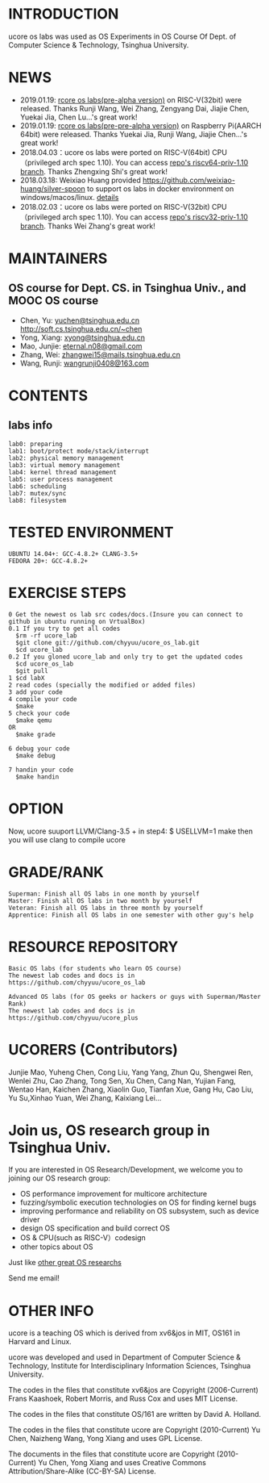 INTRODUCTION
============
ucore os labs was used as OS Experiments in OS Course Of Dept. of Computer Science & Technology, Tsinghua University.

NEWS
====
- 2019.01.19: [rcore os labs(pre-alpha version)](https://github.com/oscourse-tsinghua/rcore_plus/tree/lab8-rv32) on RISC-V(32bit) were released. Thanks Runji Wang, Wei Zhang, Zengyang Dai, Jiajie Chen, Yuekai Jia, Chen Lu...'s great work!
- 2019.01.19: [rcore os labs(pre-pre-alpha version)](https://github.com/oscourse-tsinghua/rcore_plus/tree/lab8-rv32) on Raspberry Pi(AARCH 64bit) were released. Thanks Yuekai Jia, Runji Wang, Jiajie Chen...'s great work!
- 2018.04.03：ucore os labs were ported on RISC-V(64bit) CPU（privileged arch spec 1.10). You can access [repo's riscv64-priv-1.10 branch](https://github.com/chyyuu/ucore_os_lab/tree/riscv64-priv-1.10). Thanks Zhengxing Shi's great work!
- 2018.03.18: Weixiao Huang provided https://github.com/weixiao-huang/silver-spoon to support os labs in docker environment on windows/macos/linux. [details](https://github.com/weixiao-huang/silver-spoon/tree/master/docs)
- 2018.02.03：ucore os labs were ported on RISC-V(32bit) CPU（privileged arch spec 1.10). You can access [repo's riscv32-priv-1.10 branch](https://github.com/chyyuu/ucore_os_lab/tree/riscv32-priv-1.10). Thanks  Wei Zhang's great work!

MAINTAINERS
===========

OS course for Dept. CS. in Tsinghua Univ., and MOOC OS course
-----------------------------------
- Chen, Yu: yuchen@tsinghua.edu.cn http://soft.cs.tsinghua.edu.cn/~chen
- Yong, Xiang: xyong@tsinghua.edu.cn
- Mao, Junjie: eternal.n08@gmail.com
- Zhang, Wei: zhangwei15@mails.tsinghua.edu.cn
- Wang, Runji: wangrunji0408@163.com 

CONTENTS
========

labs info
----------------
```
lab0: preparing
lab1: boot/protect mode/stack/interrupt
lab2: physical memory management
lab3: virtual memory management
lab4: kernel thread management
lab5: user process management
lab6: scheduling
lab7: mutex/sync
lab8: filesystem
```

TESTED ENVIRONMENT
==================
```
UBUNTU 14.04+: GCC-4.8.2+ CLANG-3.5+
FEDORA 20+: GCC-4.8.2+
```

EXERCISE STEPS
==============
```
0 Get the newest os lab src codes/docs.(Insure you can connect to github in ubuntu running on VrtualBox)
0.1 If you try to get all codes
  $rm -rf ucore_lab
  $git clone git://github.com/chyyuu/ucore_os_lab.git
  $cd ucore_lab
0.2 If you gloned ucore_lab and only try to get the updated codes
  $cd ucore_os_lab
  $git pull
1 $cd labX  
2 read codes (specially the modified or added files)
3 add your code
4 compile your code
  $make
5 check your code
  $make qemu
OR
  $make grade

6 debug your code
  $make debug

7 handin your code
  $make handin
```

OPTION
==============
Now, ucore suuport LLVM/Clang-3.5 + 
in step4:
  $ USELLVM=1 make
then you will use clang to compile ucore

GRADE/RANK
==========
```
Superman: Finish all OS labs in one month by yourself
Master: Finish all OS labs in two month by yourself
Veteran: Finish all OS labs in three month by yourself
Apprentice: Finish all OS labs in one semester with other guy's help
```
 
RESOURCE REPOSITORY
===================
```
Basic OS labs (for students who learn OS course)
The newest lab codes and docs is in https://github.com/chyyuu/ucore_os_lab

Advanced OS labs (for OS geeks or hackers or guys with Superman/Master Rank)
The newest lab codes and docs is in https://github.com/chyyuu/ucore_plus
```


UCORERS (Contributors)
======================

Junjie Mao, Yuheng Chen, Cong Liu, Yang Yang, Zhun Qu, Shengwei Ren, Wenlei Zhu, Cao Zhang, Tong Sen, Xu Chen, 
Cang Nan, Yujian Fang, Wentao Han, Kaichen Zhang, Xiaolin Guo, Tianfan Xue, Gang Hu, Cao Liu, Yu Su,Xinhao Yuan, Wei Zhang, Kaixiang Lei...

Join us, OS research group in Tsinghua Univ.
============================================
If you are interested in OS Research/Development, we welcome you to joining our OS research group:
- OS performance improvement for multicore architecture
- fuzzing/symbolic execution technologies on OS for finding kernel bugs
- improving performance and reliability on OS subsystem, such as device driver
- design OS specification and build correct OS
- OS & CPU(such as RISC-V）codesign
- other topics about OS

Just like [other great OS researchs ](https://github.com/chyyuu/aos_course/blob/master/readinglist.md)

Send me email!

OTHER INFO
==========
ucore is a teaching OS which is derived from xv6&jos in MIT, OS161 in Harvard and Linux.

ucore was developed and used in Department of Computer Science & Technology, Institute for Interdisciplinary Information Sciences, Tsinghua University.

The codes in the files that constitute xv6&jos are Copyright (2006-Current) Frans Kaashoek, Robert Morris, and Russ Cox and uses MIT License.

The codes in the files that constitute OS/161 are written by David A. Holland.

The codes in the files that constitute ucore are Copyright (2010-Current) Yu Chen, Naizheng Wang, Yong Xiang and uses GPL License.

The documents in the files that constitute ucore are Copyright (2010-Current) Yu Chen, Yong Xiang and uses Creative Commons Attribution/Share-Alike (CC-BY-SA) License. 

